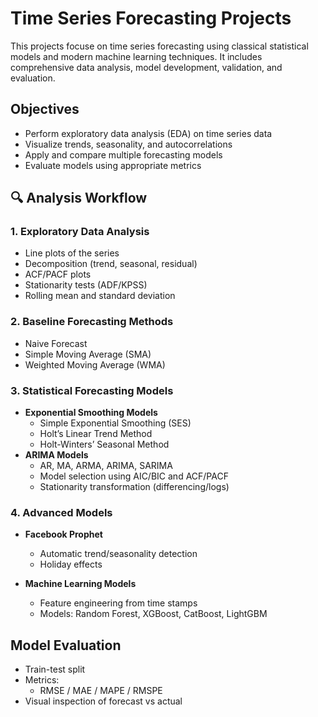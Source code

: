 
# Time Series Forecasting Projects

This projects focuse on time series forecasting using classical statistical models and modern machine learning techniques. It includes comprehensive data analysis, model development, validation, and evaluation.

##  Objectives

- Perform exploratory data analysis (EDA) on time series data
- Visualize trends, seasonality, and autocorrelations
- Apply and compare multiple forecasting models
- Evaluate models using appropriate metrics

## 🔍 Analysis Workflow

### 1.  Exploratory Data Analysis
- Line plots of the series
- Decomposition (trend, seasonal, residual)
- ACF/PACF plots
- Stationarity tests (ADF/KPSS)
- Rolling mean and standard deviation

### 2.  Baseline Forecasting Methods
- Naive Forecast
- Simple Moving Average (SMA)
- Weighted Moving Average (WMA)

### 3.  Statistical Forecasting Models
- **Exponential Smoothing Models**
  - Simple Exponential Smoothing (SES)
  - Holt’s Linear Trend Method
  - Holt-Winters’ Seasonal Method
- **ARIMA Models**
  - AR, MA, ARMA, ARIMA, SARIMA
  - Model selection using AIC/BIC and ACF/PACF
  - Stationarity transformation (differencing/logs)

### 4.  Advanced Models
- **Facebook Prophet**
  - Automatic trend/seasonality detection
  - Holiday effects
  
- **Machine Learning Models**
  - Feature engineering from time stamps
  - Models: Random Forest, XGBoost, CatBoost, LightGBM

##  Model Evaluation
- Train-test split 
- Metrics:
  - RMSE / MAE / MAPE / RMSPE
- Visual inspection of forecast vs actual



